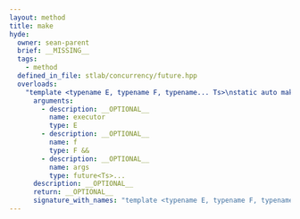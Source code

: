 ```yaml
---
layout: method
title: make
hyde:
  owner: sean-parent
  brief: __MISSING__
  tags:
    - method
  defined_in_file: stlab/concurrency/future.hpp
  overloads:
    "template <typename E, typename F, typename... Ts>\nstatic auto make(E, F &&, future<Ts>...)":
      arguments:
        - description: __OPTIONAL__
          name: executor
          type: E
        - description: __OPTIONAL__
          name: f
          type: F &&
        - description: __OPTIONAL__
          name: args
          type: future<Ts>...
      description: __OPTIONAL__
      return: __OPTIONAL__
      signature_with_names: "template <typename E, typename F, typename... Ts>\nstatic auto make(E executor, F && f, future<Ts>... args)"
---
```

